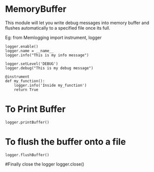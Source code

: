 # MemoryBuffer

This module will let you write debug messages into memory buffer and 
flushes automatically to a specified file once its full.

Eg:
    from Memlogging import instrument, logger

    logger.enable()
    logger.name = __name__
    logger.info("This is my info message")

    logger.setLevel('DEBUG')
    logger.debug("This is my debug message")

    @instrument
    def my_function():
        logger.info('Inside my_function')
        return True

# To Print Buffer
    logger.printBuffer()

# To flush the buffer onto a file
    logger.flushBuffer()

#Finally close the logger
    logger.close()
